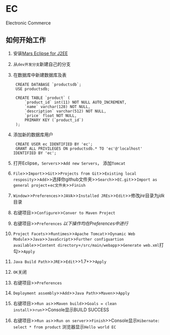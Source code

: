 # EC
Electronic Commerce

## 如何开始工作
1. 安装[Mars Eclipse for J2EE](http://www.eclipse.org/downloads/packages/eclipse-ide-java-ee-developers/mars1)
2. 从`dev开发分支`新建自己的分支
3. 在数据库中新建数据库及表

        CREATE DATABASE `productsdb`;
        USE productsdb;
    
        CREATE TABLE `product` (
            `product_id` int(11) NOT NULL AUTO_INCREMENT,
            `name` varchar(128) NOT NULL,
            `description` varchar(512) NOT NULL,
            `price` float NOT NULL,
            PRIMARY KEY (`product_id`)
        );

4. 添加新的数据库用户

        CREATE USER ec IDENTIFIED BY 'ec';
        GRANT ALL PRIVILEGES ON productsdb.* TO 'ec'@'localhost' IDENTIFIED BY 'ec';

5. 打开Eclipse，`Servers`>>`Add new Servers`， 添加`Tomcat`
6. `File`>>`Import`>>`Git`>>`Projects from Git`>>`Existing local resposity`>>`Add`>>选择你github文件夹>>`Search`>>`EC.git`>>`Import as general project`+`ec文件夹`>>`Finish`
7. `Window`>>`Preferences`>>`JAVA`>>`Installed JREs`>>`Edit`>>修改*jre*目录为*jdk*目录
8. 右键项目>>`Configure`>>`Conver to Maven Project`
9. 右键项目>>`Preferences` *以下操作均在Preferences中进行*
10. `Project Facets`>>`Runtimes`>>`Apache Tomcat`>>`Dynamic Web Module`>>`Java`>>`JavaScript`>>`Further configuartion available`>>`Content directory`=`/src/main/webapp`>>`Generate web.xml`打勾>>`Apply`
11. `Java Build Path`>>`JRE`>>`Edit`>>1.7+>>`Apply`
12. `OK`关闭
13. 右键项目>>`Preferences`
14. `Deployment assembly`>>`Add`>>`Java Path`>>`Maven`>>`Apply`
15. 右键项目>>`Run as`>>`Maven build`>>`Goals = clean install`>>`run`>>Console显示BUILD SUCCESS
16. 右键项目>>`Run as`>>`Run on server`>>`Finish`>>Console显示`Hibernate: select * from product` 浏览器显示`Hello world EC`

